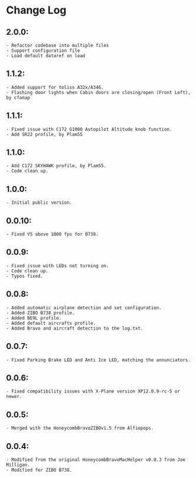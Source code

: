 # Change Log
## 2.0.0:
    - Refactor codebase into multiple files
    - Support configuration file 
    - Load default dataref on load
## 1.1.2:	
    - Added support for toliss A32x/A346.
    - Flashing door lights when Cabin doors are closing/open (Front Left), by cfanap
## 1.1.1:	
    - Fixed issue with C172 G1000 Autopilot Altitude knob function.
    - Add SR22 profile, by Plam55
## 1.1.0:	
    - Add C172 SKYHAWK profile, by Plam55.
    - Code clean up.
## 1.0.0:	
    - Initial public version.
## 0.0.10:	
    - Fixed VS above 1000 fps for B738.
## 0.0.9:	
    - Fixed issue with LEDs not turning on.
    - Code clean up.
    - Typos fixed.
## 0.0.8:	
    - Added automatic airplane detection and set configuration.
    - Added ZIBO B738 profile.
    - Added BE9L profile.
    - Added default aircrafts profile.
    - Added Bravo and aircraft detection to the log.txt.
## 0.0.7:	
    - Fixed Parking Brake LED and Anti Ice LED, matching the annunciators.
## 0.0.6:	
    - Fixed compatibility issues with X-Plane version XP12.0.9-rc-5 or newer.
## 0.0.5:	
    - Merged with the HoneycombBravoZIBOv1.5 from Alfiepops.
## 0.0.4:	
    - Modified from the original HoneycombBravoMacHelper v0.0.3 from Joe Milligan.
    - Modified for ZIBO B738.

